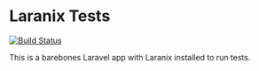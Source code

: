 # Laranix Tests

[![Build Status](https://travis-ci.org/laranix/tests.svg)](https://travis-ci.org/laranix/tests)

This is a barebones Laravel app with Laranix installed to run tests.
